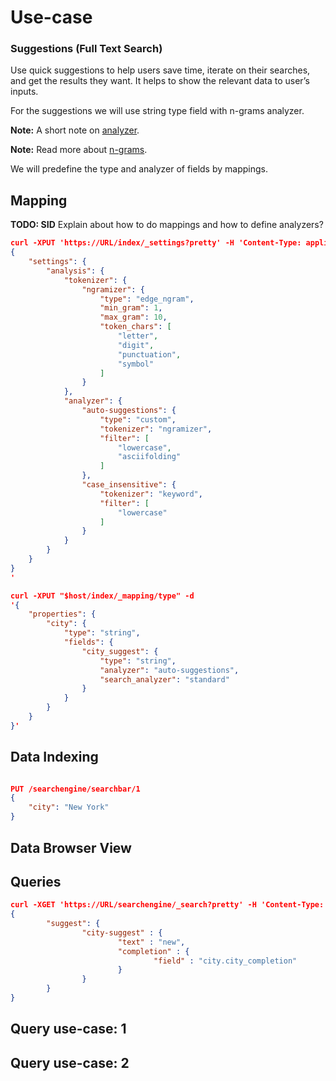 # Use-case

### Suggestions (Full Text Search)

Use quick suggestions to help users save time, iterate on their searches, and get the results they want. It helps to show the relevant data to user’s inputs.

For the suggestions we will use string type field with n-grams analyzer.

**Note:** A short note on [analyzer](https://www.elastic.co/blog/found-text-analysis-part-1).

**Note:** Read more about [n-grams](https://www.elastic.co/guide/en/elasticsearch/reference/current/analysis-ngram-tokenizer.html).

We will predefine the type and  analyzer of fields by mappings.

## Mapping


**TODO: SID** Explain about how to do mappings and how to define analyzers?
```json
curl -XPUT 'https://URL/index/_settings?pretty' -H 'Content-Type: application/json' -d'
{
	"settings": {
		"analysis": {
			"tokenizer": {
				"ngramizer": {
					"type": "edge_ngram",
					"min_gram": 1,
					"max_gram": 10,
					"token_chars": [
						"letter",
						"digit",
						"punctuation",
						"symbol"
					]
				}
			},
			"analyzer": {
				"auto-suggestions": {
					"type": "custom",
					"tokenizer": "ngramizer",
					"filter": [
						"lowercase",
						"asciifolding"
					]
				},
				"case_insensitive": {
					"tokenizer": "keyword",
					"filter": [
						"lowercase"
					]
				}
			}
		}
	}
}
'
```

```json
curl -XPUT "$host/index/_mapping/type" -d
'{
	"properties": {
		"city": {
			"type": "string",
			"fields": {
				"city_suggest": {
					"type": "string",
					"analyzer": "auto-suggestions",
					"search_analyzer": "standard"
				}
			}
		}
	}
}'
```

## Data Indexing
```json

PUT /searchengine/searchbar/1
{
	"city": "New York"
}

```

## Data Browser View

## Queries
```json
curl -XGET 'https://URL/searchengine/_search?pretty' -H 'Content-Type: application/json' -d'
{
		"suggest": {
				"city-suggest" : {
						"text" : "new",
						"completion" : {
								"field" : "city.city_completion"
						}
				}
		}
}
```

## Query use-case: 1

## Query use-case: 2
